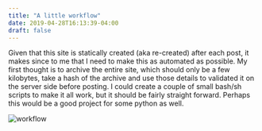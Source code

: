 ```yaml
---
title: "A little workflow"
date: 2019-04-28T16:13:39-04:00
draft: false
---
```

Given that this site is statically created (aka re-created) after each post, it makes since to me that I need to make this as automated as possible. My first thought is to archive the entire site, which should only be a few kilobytes, take a hash of the archive and use those details to validated it on the server side before posting. I could create a couple of small bash/sh scripts to make it all work, but it should be fairly straight forward. Perhaps this would be a good project for some python as well.

![workflow](/img/workflow.png)
